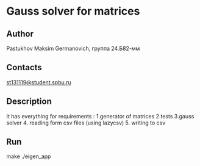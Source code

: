 # Gauss solver for matrices
## Author
Pastukhov Maksim Germanovich, группа 24.Б82-мм
## Contacts
st131119@student.spbu.ru
## Description 
  It has everything for requirements :
  1.generator of matrices
  2.tests
  3.gauss solver
  4. reading form csv files (using lazycsv)
  5. writing to csv
## Run
 make
 ./eigen_app
  



